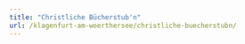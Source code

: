 ```yaml
---
title: "Christliche Bücherstub'n"
url: /klagenfurt-am-woerthersee/christliche-buecherstubn/
---
```

